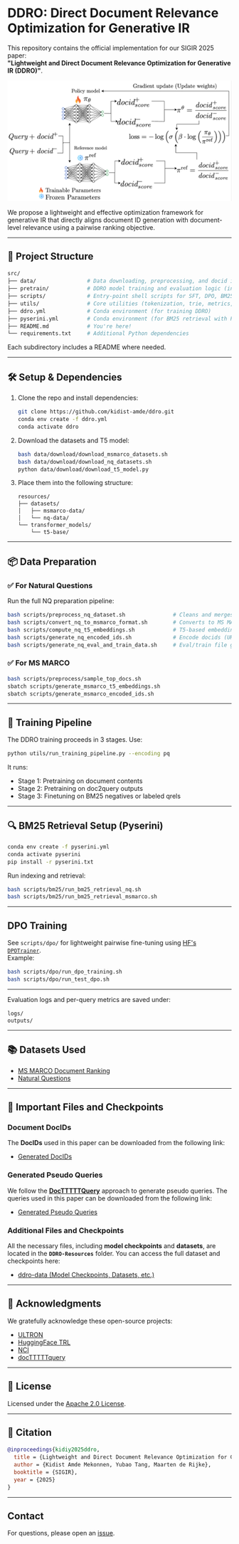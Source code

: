 # DDRO: Direct Document Relevance Optimization for Generative IR

This repository contains the official implementation for our SIGIR 2025 paper:  
**"Lightweight and Direct Document Relevance Optimization for Generative IR (DDRO)"**.

![DDRO Image](src/arc_images/ddro_arc.png)

We propose a lightweight and effective optimization framework for generative IR that directly aligns document ID generation with document-level relevance using a pairwise ranking objective.

---

## 📁 Project Structure

```bash
src/
├── data/                # Data downloading, preprocessing, and docid instance generation
├── pretrain/            # DDRO model training and evaluation logic (incl. DPO)
├── scripts/             # Entry-point shell scripts for SFT, DPO, BM25, and preprocessing
├── utils/               # Core utilities (tokenization, trie, metrics, trainers)
├── ddro.yml             # Conda environment (for training DDRO)
├── pyserini.yml         # Conda environment (for BM25 retrieval with Pyserini)
├── README.md            # You're here!
└── requirements.txt     # Additional Python dependencies
```

Each subdirectory includes a README where needed.

---

## 🛠️ Setup & Dependencies

1. Clone the repo and install dependencies:
   ```bash
   git clone https://github.com/kidist-amde/ddro.git
   conda env create -f ddro.yml
   conda activate ddro
   ```

2. Download the datasets and T5 model:
   ```bash
   bash data/download/download_msmarco_datasets.sh
   bash data/download/download_nq_datasets.sh
   python data/download/download_t5_model.py
   ```

3. Place them into the following structure:
   ```
   resources/
   ├── datasets/
   │   ├── msmarco-data/
   │   └── nq-data/
   └── transformer_models/
       └── t5-base/
   ```

---

## 📦 Data Preparation

### ✅ For Natural Questions

Run the full NQ preparation pipeline:
```bash
bash scripts/preprocess_nq_dataset.sh               # Cleans and merges NQ
bash scripts/convert_nq_to_msmarco_format.sh        # Converts to MS MARCO style
bash scripts/compute_nq_t5_embeddings.sh            # T5-based embeddings
bash scripts/generate_nq_encoded_ids.sh             # Encode docids (URL, PQ, Atomic)
bash scripts/generate_nq_eval_and_train_data.sh     # Eval/train file generation
```

### ✅ For MS MARCO

```bash
bash scripts/preprocess/sample_top_docs.sh
sbatch scripts/generate_msmarco_t5_embeddings.sh
sbatch scripts/generate_msmarco_encoded_ids.sh
```

---

## 🔁 Training Pipeline

The DDRO training proceeds in 3 stages. Use:

```bash
python utils/run_training_pipeline.py --encoding pq
```

It runs:
- Stage 1: Pretraining on document contents
- Stage 2: Pretraining on doc2query outputs
- Stage 3: Finetuning on BM25 negatives or labeled qrels

---

## 🔍 BM25 Retrieval Setup (Pyserini)

```bash
conda env create -f pyserini.yml
conda activate pyserini
pip install -r pyserini.txt
```

Run indexing and retrieval:
```bash
bash scripts/bm25/run_bm25_retrieval_nq.sh
bash scripts/bm25/run_bm25_retrieval_msmarco.sh
```

---

##  DPO Training

See `scripts/dpo/` for lightweight pairwise fine-tuning using [HF's `DPOTrainer`](https://github.com/huggingface/trl).  
Example:
```bash
bash scripts/dpo/run_dpo_training.sh
bash scripts/dpo/run_test_dpo.sh
```

---


Evaluation logs and per-query metrics are saved under:
```
logs/
outputs/
```

---

## 📚 Datasets Used

- [MS MARCO Document Ranking](https://microsoft.github.io/msmarco/)
- [Natural Questions](https://ai.google.com/research/NaturalQuestions)

---


## 📂 Important Files and Checkpoints

### Document DocIDs
The **DocIDs** used in this paper can be downloaded from the following link:

- [Generated DocIDs](https://drive.google.com/drive/folders/15LSgC2j8sS9quSveIJSv_NxaZVDMO0P8?usp=drive_link)

### Generated Pseudo Queries

We follow the **[DocTTTTTQuery](https://github.com/castorini/docTTTTTquery)** approach to generate pseudo queries. The queries used in this paper can be downloaded from the following link:

- [Generated Pseudo Queries](https://drive.google.com/drive/folders/1zRBHJ0Ltw26kdmQ0WsVYrlrcjbMfUKtQ?usp=drive_link)

### Additional Files and Checkpoints
All the necessary files, including **model checkpoints** and **datasets**, are located in the **`DDRO-Resources`** folder. You can access the full dataset and checkpoints here:

- [ddro-data (Model Checkpoints, Datasets, etc.)](https://drive.google.com/drive/folders/1Qyphxsd51Al5yC3GMHg0lAyI5DbJzGv7?usp=sharing)


---

## 🙏 Acknowledgments

We gratefully acknowledge these open-source projects:

- [ULTRON](https://github.com/smallporridge/WebUltron)
- [HuggingFace TRL](https://github.com/huggingface/trl)
- [NCI](https://github.com/solidsea98/Neural-Corpus-Indexer-NCI)
- [docTTTTTquery](https://github.com/castorini/docTTTTTquery)

---

## 📄 License

Licensed under the [Apache 2.0 License](LICENSE).

---

## 📌 Citation

```bibtex
@inproceedings{kidiy2025ddro,
  title = {Lightweight and Direct Document Relevance Optimization for Generative IR},
  author = {Kidist Amde Mekonnen, Yubao Tang, Maarten de Rijke},
  booktitle = {SIGIR},
  year = {2025}
}
```

---

## Contact

For questions, please open an [issue](https://github.com/kidist-amde/DDRO-Direct-Document-Relevance-Optimization/issues).


